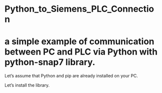 # Python_to_Siemens_PLC_Connection

# a simple example of communication between PC and PLC via Python with python-snap7 library.
Let’s assume that Python and pip are already installed on your PC.

Let’s install the library. 

